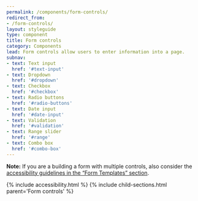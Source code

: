 ```yaml
---
permalink: /components/form-controls/
redirect_from:
- /form-controls/
layout: styleguide
type: component
title: Form controls
category: Components
lead: Form controls allow users to enter information into a page.
subnav:
- text: Text input
  href: '#text-input'
- text: Dropdown
  href: '#dropdown'
- text: Checkbox
  href: '#checkbox'
- text: Radio buttons
  href: '#radio-buttons'
- text: Date input
  href: '#date-input'
- text: Validation
  href: '#validation'
- text: Range slider
  href: '#range'
- text: Combo box
  href: '#combo-box'
---
```


<div class="site-note"><strong>Note:</strong> If you are a building a form with multiple controls, also consider the <a href="{{ site.baseurl }}/form-templates/">accessibility guidelines in the “Form Templates” section</a>.</div>

{% include accessibility.html %}
{% include child-sections.html parent='Form controls' %}
